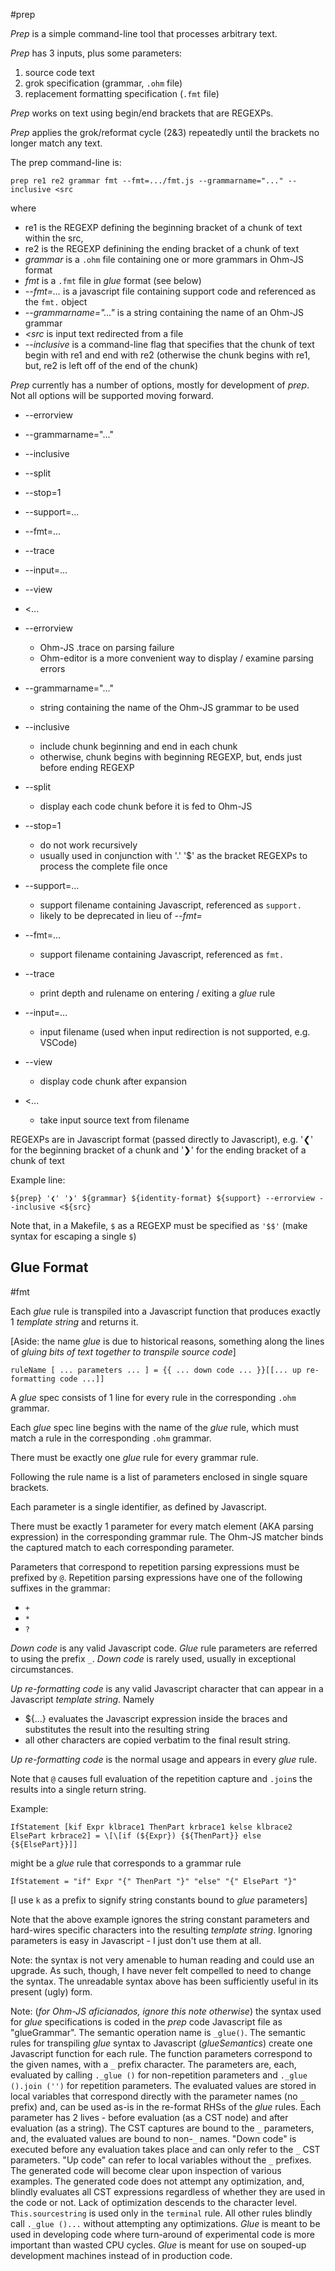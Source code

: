 #prep

*Prep* is a simple command-line tool that processes arbitrary text.

*Prep* has 3 inputs, plus some parameters:
1. source code text
2. grok specification (grammar, `.ohm` file) 
3. replacement formatting specification (`.fmt` file)

*Prep* works on text using begin/end brackets that are REGEXPs.

*Prep* applies the grok/reformat cycle (2&3) repeatedly until the brackets no longer match any text.

The prep command-line is:
```
prep re1 re2 grammar fmt --fmt=.../fmt.js --grammarname="..." --inclusive <src
```

where 
- re1 is the REGEXP defining the beginning bracket of a chunk of text within the src, 
- re2 is the REGEXP definining the ending bracket of a chunk of text
- *grammar* is a `.ohm` file containing one or more grammars in Ohm-JS format
- *fmt* is a `.fmt` file in *glue* format (see below)
- *--fmt=...* is a javascript file containing support code and referenced as the `fmt.` object
- *--grammarname="..."* is a string containing the name of an Ohm-JS grammar
- *<src* is input text redirected from a file
- *--inclusive* is a command-line flag that specifies that the chunk of text begin with re1 and end with re2 (otherwise the chunk begins with re1, but, re2 is left off of the end of the chunk)

*Prep* currently has a number of options, mostly for development of *prep*.  Not all options will be supported moving forward.
- --errorview
- --grammarname="..."
- --inclusive
- --split
- --stop=1
- --support=...
- --fmt=...
- --trace
- --input=...
- --view
- <...

- --errorview
	- Ohm-JS .trace on parsing failure
	- Ohm-editor is a more convenient way to display / examine parsing errors
- --grammarname="..."
	- string containing the name of the Ohm-JS grammar to be used
- --inclusive
	- include chunk beginning and end in each chunk
	- otherwise, chunk begins with beginning REGEXP, but, ends just before ending REGEXP
- --split
	- display each code chunk before it is fed to Ohm-JS
- --stop=1
	- do not work recursively
	- usually used in conjunction with '.' '$' as the bracket REGEXPs to process the complete file once
- --support=...
	- support filename containing Javascript, referenced as `support.`
	- likely to be deprecated in lieu of *--fmt=*
- --fmt=...
	- support filename containing Javascript, referenced as `fmt.`
- --trace
	- print depth and rulename on entering / exiting a *glue* rule
- --input=...
	- input filename (used when input redirection is not supported, e.g. VSCode)
- --view
	- display code chunk after expansion
- <...
	- take input source text from filename


REGEXPs are in Javascript format (passed directly to Javascript), e.g. '❮' for the beginning bracket of a chunk and '❯' for the ending bracket of a chunk of text

Example line:

```
${prep} '❮' '❯' ${grammar} ${identity-format} ${support} --errorview --inclusive <${src}
```

Note that, in a Makefile, `$` as a REGEXP must be specified as `'$$'` (make syntax for escaping a single `$`)

## Glue Format
#fmt 

Each *glue* rule is transpiled into a Javascript function that produces exactly 1 *template string* and returns it.

[Aside: the name *glue* is due to historical reasons, something along the lines of *gluing bits of text together to transpile source code*]

```
ruleName [ ... parameters ... ] = {{ ... down code ... }}[[... up re-formatting code ...]]
```
A *glue* spec consists of 1 line for every rule in the corresponding `.ohm` grammar.

Each *glue* spec line begins with the name of the *glue* rule, which must match a rule in the corresponding `.ohm` grammar.

There must be exactly one *glue* rule for every grammar rule.

Following the rule name is a list of parameters enclosed in single square brackets.

Each parameter is a single identifier, as defined by Javascript.

There must be exactly 1 parameter for every match element (AKA parsing expression) in the corresponding grammar rule.  The Ohm-JS matcher binds the captured match to each corresponding parameter.

Parameters that correspond to repetition parsing expressions must be prefixed by `@`.  Repetition parsing expressions have one of the following suffixes in the grammar:
- `+`
- `*`
- `?`

*Down code* is any valid Javascript code.  *Glue* rule parameters are referred to using the prefix `_`.  *Down code* is rarely used, usually in exceptional circumstances.

*Up re-formatting code* is any valid Javascript character that can appear in a Javascript *template string*.  Namely
- ${...} evaluates the Javascript expression inside the braces and substitutes the result into the resulting string
- all other characters are copied verbatim to the final result string.

*Up re-formatting code* is the normal usage and appears in every *glue* rule.

Note that `@` causes full evaluation of the repetition capture and `.join`s the results into a single return string.

Example:
```
IfStatement [kif Expr klbrace1 ThenPart krbrace1 kelse klbrace2 ElsePart krbrace2] = \[\[if (${Expr}) {${ThenPart}} else {${ElsePart}}]]
```
might be a *glue* rule that corresponds to a grammar rule
```
IfStatement = "if" Expr "{" ThenPart "}" "else" "{" ElsePart "}"
```

[I use `k` as a prefix to signify string constants bound to *glue* parameters]

Note that the above example ignores the string constant parameters and hard-wires specific characters into the resulting *template string*.  Ignoring parameters is easy in Javascript - I just don't use them at all.

Note: the syntax is not very amenable to human reading and could use an upgrade.  As such, though, I have never felt compelled to need to change the syntax.  The unreadable syntax above has been sufficiently useful in its present (ugly) form.

Note: (*for Ohm-JS aficianados, ignore this note otherwise*) the syntax used for *glue* specifications is coded in the *prep* code Javascript file as "glueGrammar".  The semantic operation name is `_glue()`.  The semantic rules for transpiling *glue* syntax to Javascript (*glueSemantics*) create one Javascript function for each rule.  The function parameters correspond to the given names, with a `_` prefix character.  The parameters are, each, evaluated by calling `._glue ()` for non-repetition parameters and `._glue ().join ('')` for repetition parameters.  The evaluated values are stored in local variables that correspond directly with the parameter names (no `_` prefix) and, can be used as-is in the re-format RHSs of the *glue* rules.  Each parameter has 2 lives - before evaluation (as a CST node) and after evaluation (as a string).  The CST captures are bound to the `_` parameters, and, the evaluated values are bound to non-`_` names.  "Down code" is executed before any evaluation takes place and can only refer to the `_` CST parameters.  "Up code" can refer to local variables without the `_` prefixes.  The generated code will become clear upon inspection of various examples.  The generated code does not attempt any optimization, and, blindly evaluates all CST expressions regardless of whether they are used in the code or not.  Lack of optimization descends to the character level.  `This.sourcestring` is used only in the `terminal` rule.  All other rules blindly call `._glue ()...` without attempting any optimizations.  *Glue* is meant to be used in developing code where turn-around of experimental code is more important than wasted CPU cycles. *Glue* is meant for use on souped-up development machines instead of in production code.